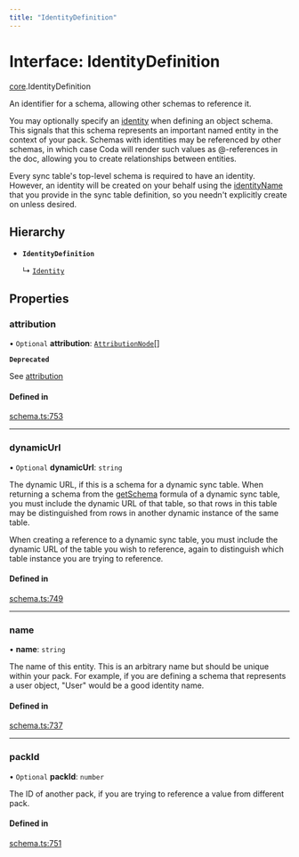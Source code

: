 ```yaml
---
title: "IdentityDefinition"
---
```

# Interface: IdentityDefinition

[core](../modules/core.md).IdentityDefinition

An identifier for a schema, allowing other schemas to reference it.

You may optionally specify an [identity](core.ObjectSchemaDefinition.md#identity) when defining an object schema.
This signals that this schema represents an important named entity in the context of your pack.
Schemas with identities may be referenced by other schemas, in which case Coda
will render such values as @-references in the doc, allowing you to create relationships
between entities.

Every sync table's top-level schema is required to have an identity. However, an identity
will be created on your behalf using the [identityName](core.SyncTableOptions.md#identityname) that you provide in the sync
table definition, so you needn't explicitly create on unless desired.

## Hierarchy

- **`IdentityDefinition`**

  ↳ [`Identity`](core.Identity.md)

## Properties

### attribution

• `Optional` **attribution**: [`AttributionNode`](../types/core.AttributionNode.md)[]

**`Deprecated`**

See [attribution](core.ObjectSchemaDefinition.md#attribution)

#### Defined in

[schema.ts:753](https://github.com/coda/packs-sdk/blob/main/schema.ts#L753)

___

### dynamicUrl

• `Optional` **dynamicUrl**: `string`

The dynamic URL, if this is a schema for a dynamic sync table. When returning a schema from the
[getSchema](core.DynamicSyncTableOptions.md#getschema) formula of a dynamic sync table, you must include
the dynamic URL of that table, so that rows
in this table may be distinguished from rows in another dynamic instance of the same table.

When creating a reference to a dynamic sync table, you must include the dynamic URL of the table
you wish to reference, again to distinguish which table instance you are trying to reference.

#### Defined in

[schema.ts:749](https://github.com/coda/packs-sdk/blob/main/schema.ts#L749)

___

### name

• **name**: `string`

The name of this entity. This is an arbitrary name but should be unique within your pack.
For example, if you are defining a schema that represents a user object, "User" would be a good identity name.

#### Defined in

[schema.ts:737](https://github.com/coda/packs-sdk/blob/main/schema.ts#L737)

___

### packId

• `Optional` **packId**: `number`

The ID of another pack, if you are trying to reference a value from different pack.

#### Defined in

[schema.ts:751](https://github.com/coda/packs-sdk/blob/main/schema.ts#L751)
